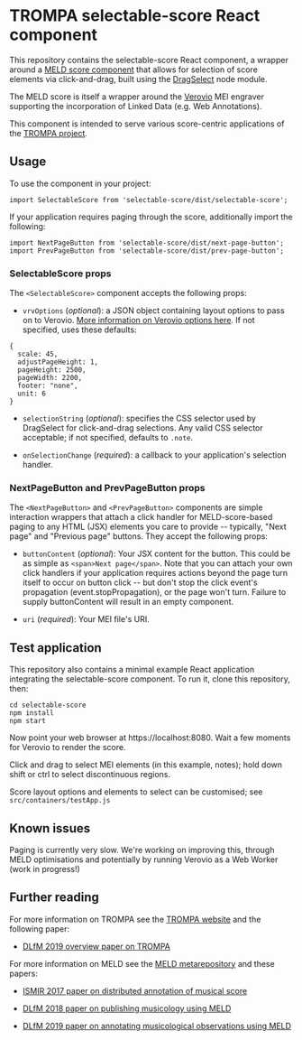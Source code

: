 # TROMPA selectable-score React component
This repository contains the selectable-score React component, a wrapper around a [MELD score component](https://github.com/oerc-music/meld-clients-core) that allows for selection of score elements via click-and-drag, built using the [DragSelect](https://github.com/ThibaultJanBeyer/DragSelect) node module. 

The MELD score is itself a wrapper around the [Verovio](https://verovio.org) MEI engraver supporting the incorporation of Linked Data (e.g. Web Annotations). 

This component is intended to serve various score-centric applications of the [TROMPA project](https://trompamusic.eu).

## Usage

To use the component in your project:

`import SelectableScore from 'selectable-score/dist/selectable-score';`

If your application requires paging through the score, additionally import the following:

```
import NextPageButton from 'selectable-score/dist/next-page-button';
import PrevPageButton from 'selectable-score/dist/prev-page-button';
```

### SelectableScore props
The `<SelectableScore>` component accepts the following props:

* `vrvOptions` (*optional*): a JSON object containing layout options to pass on to Verovio. [More information on Verovio options here](https://verovio.org/javascript.xhtml). If not specified, uses these defaults:

```
{ 
  scale: 45,
  adjustPageHeight: 1,
  pageHeight: 2500,
  pageWidth: 2200,
  footer: "none",
  unit: 6
}
```

* `selectionString` (*optional*): specifies the CSS selector used by DragSelect for click-and-drag selections. Any valid CSS selector acceptable; if not specified, defaults to `.note`.

* `onSelectionChange` (*required*): a callback to your application's selection handler. 

### NextPageButton and PrevPageButton props
The `<NextPageButton>` and `<PrevPageButton>` components are simple interaction wrappers that attach a click handler for MELD-score-based paging to any HTML (JSX) elements you care to provide -- typically, "Next page" and "Previous page" buttons. They accept the following props: 
  
* `buttonContent` (*optional*): Your JSX content for the button. This could be as simple as `<span>Next page</span>`. Note that you can attach your own click handlers if your application requires actions beyond the page turn itself to occur on button click -- but don't stop the click event's propagation (event.stopPropagation), or the page won't turn. Failure to supply buttonContent will result in an empty component. 

* `uri` (*required*): Your MEI file's URI. 

## Test application

This repository also contains a minimal example React application integrating the selectable-score component. To run it, clone this repository, then:
```
cd selectable-score
npm install
npm start
```

Now point your web browser at https://localhost:8080. Wait a few moments for Verovio to render the score. 

Click and drag to select MEI elements (in this example, notes); hold down shift or ctrl to select discontinuous regions.

Score layout options and elements to select can be customised; see `src/containers/testApp.js`

## Known issues

Paging is currently very slow. We're working on improving this, through MELD optimisations and potentially by running Verovio as a Web Worker (work in progress!)

## Further reading
For more information on TROMPA see the [TROMPA website](https://trompamusic.eu) and the following paper:

* [DLfM 2019 overview paper on TROMPA](https://dl.acm.org/doi/10.1145/3358664.3358666)


For more information on MELD see the [MELD metarepository](https://github.com/oerc-music/meld) and these papers:

* [ISMIR 2017 paper on distributed annotation of musical score](https://ora.ox.ac.uk/objects/uuid:945287f6-5dd3-4424-940c-b919b8ad2768)

* [DLfM 2018 paper on publishing musicology using MELD](https://dl.acm.org/doi/10.1145/3273024.3273038)

* [DLfM 2019 paper on annotating musicological observations using MELD](https://dl.acm.org/doi/10.1145/3358664.3358669)

